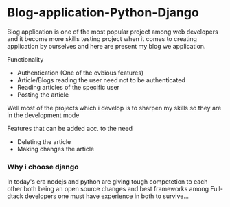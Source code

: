 # Blog-application-Python-Django
Blog application is one of the most popular project among web developers and it become more skills testing project when it comes to creating application by ourselves and here are present my blog we application.

Functionality
* Authentication (One of the ovbious features)
* Article/Blogs reading the user need not to be authenticated
* Reading articles of the specific user
* Posting the article

Well most of the projects which i develop is to sharpen my skills so they are in the development mode 

Features that can be added acc. to the need
* Deleting the article
* Making changes the article

### Why i choose django
In today's era nodejs and python are giving tough competetion to each other both being an open source changes and best frameworks among Full-dtack developers one must have experience in both to survive...
